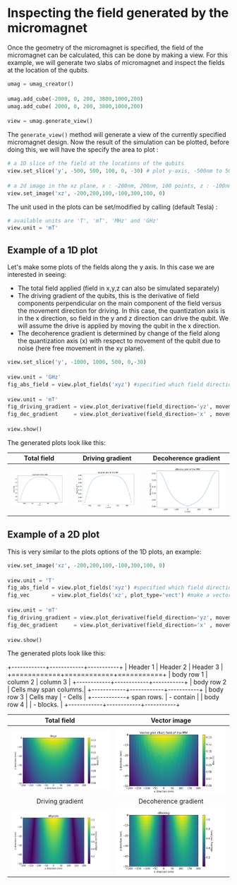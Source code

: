 Inspecting the field generated by the micromagnet
=================================================

Once the geometry of the micromagnet is specified, the field of the micromagnet can be calculated, this can be done by making a view. For this example, we will generate two slabs of micromagnet and inspect the fields at the location of the qubits.

```python
umag = umag_creator()

umag.add_cube(-2000, 0, 200, 3800,1000,200)
umag.add_cube( 2000, 0, 200, 3800,1000,200)

view = umag.generate_view()
```
The ```generate_view()``` method will generate a view of the currently specified micromagnet design. Now the result of the simulation can be plotted, before doing this, we will have the specify the area to plot : 
```python
# a 1D slice of the field at the locations of the qubits
view.set_slice('y', -500, 500, 100, 0, -30) # plot y-axis, -500nm to 500nm (100pt), x=0, z=-30

# a 2d image in the xz plane, x : -200nm, 200nm, 100 points, z : -100nm, 300nm, 100 points ; y : 0nm
view.set_image('xz', -200,200,100,-100,300,100, 0)
```
The unit used in the plots can be set/modified by calling (default Tesla) :
```python
# available units are 'T', 'mT', 'MHz' and 'GHz'
view.unit = 'mT'
```

Example of a 1D plot
--------------------

Let's make some plots of the fields along the y axis. In this case we are interested in seeing:
* The total field applied (field in x,y,z can also be simulated separately)
* The driving gradient of the qubits, this is the derivative of field components perpendicular on the main component of the field versus the movement direction for driving. In this case, the quantization axis is in the x direction, so field in the y and z direction can drive the qubit. We will assume the drive is applied by moving the qubit in the x direction.
* The decoherence gradient is determined by change of the field along the quantization axis (x) with respect to movement of the qubit due to noise (here free movement in the xy plane).

```python
view.set_slice('y', -1000, 1000, 500, 0,-30) 

view.unit = 'GHz'
fig_abs_field = view.plot_fields('xyz') #specified which field direction, for Bx, specify 'x'

view.unit = 'mT'
fig_driving_gradient = view.plot_derivative(field_direction='yz', movement_direction='x' )
fig_dec_gradient     = view.plot_derivative(field_direction='x' , movement_direction='xy')

view.show()
```

The generated plots look like this:

| Total field                |  Driving gradient		  |  Decoherence gradient
| :-------------------------:|:------------------------:|:-------------------------:
| ![](img/abs_field_1D.png)  | ![](img/driving_gradient_1D.png)| ![](img/dec_gradient_1D.png)



Example of a 2D plot
--------------------
This is very similar to the plots options of the 1D plots, an example:

```python
view.set_image('xz', -200,200,100,-100,300,100, 0)

view.unit = 'T'
fig_abs_field = view.plot_fields('xyz') #specified which field direction, for Bx, specify 'x'
fig_vec       = view.plot_fields('xz', plot_type='vect') #make a vector plot

view.unit = 'mT'
fig_driving_gradient = view.plot_derivative(field_direction='yz', movement_direction='x' )
fig_dec_gradient     = view.plot_derivative(field_direction='x' , movement_direction='xy')

view.show()
```

The generated plots look like this:


+------------+------------+-----------+
| Header 1   | Header 2   | Header 3  |
+============+============+===========+
| body row 1 | column 2   | column 3  |
+------------+------------+-----------+
| body row 2 | Cells may span columns.|
+------------+------------+-----------+
| body row 3 | Cells may  | - Cells   |
+------------+ span rows. | - contain |
| body row 4 |            | - blocks. |
+------------+------------+-----------+

Total field                |  Vector image 			  |
:-------------------------:|:------------------------:|
![](img/abs_field_2D.png)  | ![](img/field_vect_2D.png)|
Driving gradient           |  Decoherence gradient	  |
![](img/driving_gradient_2D.png)  | ![](img/dec_gradient_2D.png)|